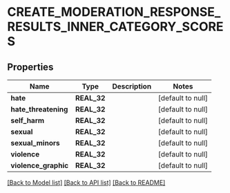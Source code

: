 # CREATE_MODERATION_RESPONSE_RESULTS_INNER_CATEGORY_SCORES

## Properties
Name | Type | Description | Notes
------------ | ------------- | ------------- | -------------
**hate** | **REAL_32** |  | [default to null]
**hate_threatening** | **REAL_32** |  | [default to null]
**self_harm** | **REAL_32** |  | [default to null]
**sexual** | **REAL_32** |  | [default to null]
**sexual_minors** | **REAL_32** |  | [default to null]
**violence** | **REAL_32** |  | [default to null]
**violence_graphic** | **REAL_32** |  | [default to null]

[[Back to Model list]](../README.md#documentation-for-models) [[Back to API list]](../README.md#documentation-for-api-endpoints) [[Back to README]](../README.md)


